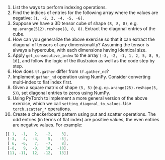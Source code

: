 1. List the ways to perform indexing operations.
2. Find the indices of entries for the following array where the values are negative: `[1, -2, 3, -4, -5, -6]`.
3. Suppose we have a 3D tensor cube of shape `(8, 8, 8)`, e.g. `np.arange(512).reshape(8, 8, 8)`. Extract the diagonal entries of the cube.
4. How can you generalize the above exercise so that it can extract the diagonal of tensors of any dimensionality? Assuming the tensor is always a hypercube, with each dimensions having identical size.
5. Apply `get_consecutive_index` to the array `[-3, -2, -1, 1, 2, 5, 8, 9, 10]`, and follow the logic of the illustraion as well as the code step by step.
6. How does `tf.gather` differ from `tf.gather_nd`?
7. Implement `gather_nd` operation using NumPy. Consider converting multi-index to flat index first.
8. Given a square matrix of shape `(5, 5)` (e.g. `np.arange(25).reshape(5, 5)`), set diagonal entries to zeros using NumPy.
9. Using PyTorch to implement a more general version of the above exercise, which we call `setting_diagonal_to_values`. Use `torch.scatter_*` operations.
10. Create a checkerboard pattern using put and scatter operations. The odd entries (in terms of flat index) are positive values, the even entries are negative values. For example:
```python
[[ 1,  -1,   2,   -2,    3],
 [-3,   4,  -4,    5,   -5],
 [ 6,  -6,   7,   -7,    8],
 [-8,   9,  -9,   10,  -10],
 [11, -11,  12,  -12,   13]]
```